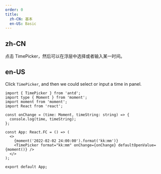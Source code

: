 ```yaml
---
order: 0
title:
  zh-CN: 基本
  en-US: Basic
---
```


## zh-CN

点击 TimePicker，然后可以在浮层中选择或者输入某一时间。

## en-US

Click `TimePicker`, and then we could select or input a time in panel.

```tsx
import { TimePicker } from 'antd';
import type { Moment } from 'moment';
import moment from 'moment';
import React from 'react';

const onChange = (time: Moment, timeString: string) => {
  console.log(time, timeString);
};

const App: React.FC = () => (
  <>
    {moment('2022-02-02 24:00:00').format('kk:mm')}
    <TimePicker format="kk:mm" onChange={onChange} defaultOpenValue={moment()} />
  </>
);

export default App;
```
